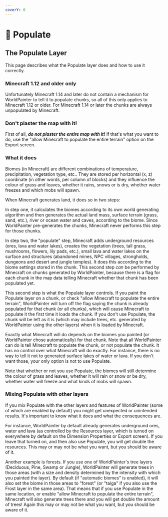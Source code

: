 ```yaml
---
coverY: 0
---
```


# 🏡 Populate

## The Populate Layer

This page describes what the Populate layer does and how to use it correctly.

### Minecraft 1.12 and older only

Unfortunately Minecraft 1.14 and later do not contain a mechanism for WorldPainter to tell it to populate chunks, so all of this only applies to Minecraft 1.12 or older. For Minecraft 1.14 or later the chunks are always unpopulated by Minecraft.

### Don't plaster the map with it!

First of all, _**do not plaster the entire map with it!**_ If that's what you want to do, use the "allow Minecraft to populate the entire terrain" option on the Export screen.

### What it does

Biomes (in Minecraft) are different combinations of temperature, precipitation, vegetation type, etc.. They are stored per horizontal (x, z) coordinate (in other words, per column of blocks) and they influence the colour of grass and leaves, whether it rains, snows or is dry, whether water freezes and which mobs will spawn.

When Minecraft generates land, it does so in two steps:

In step one, it calculates the biomes according to its own world generating algorithm and then generates the actual land mass, surface terrain (grass, sand, etc.), river or ocean water and caves, according to the biome. Since WorldPainter pre-generates the chunks, Minecraft never performs this step for those chunks.

In step two, the "populate" step, Minecraft adds underground resources (ores, lava and water lakes), creates the vegetation (trees, tall grass, mushrooms, flowers, lily pads, etc.), small lava and water lakes on the surface and structures (abandoned mines, NPC villages, strongholds, dungeons and desert and jungle temples). It does this according to the biome settings stored in the chunk. This second step _can_ be performed by Minecraft on chunks generated by WorldPainter, because there is a flag for each chunk in the map data telling Minecraft whether that chunk has been populated yet.

This second step is what the Populate layer controls. If you paint the Populate layer on a chunk, or check "allow Minecraft to populate the entire terrain", WorldPainter will turn off the flag saying the chunk is already populated for that chunk (or all chunks), which will cause Minecraft to populate it the first time it loads the chunk. If you don't use Populate, the chunk will be left as it is (which may include trees, etc. generated by WorldPainter using the other layers) when it is loaded by Minecraft.

Exactly what Minecraft will do depends on the biomes you painted (or WorldPainter chose automatically) for that chunk. Note that all WorldPainter can do is tell Minecraft to populate the chunk, or not populate the chunk. It has no control over what Minecraft will do exactly. For instance, there is no way to tell it not to generated surface lakes of water or lava. If you don't want those, your only option is not to use Populate.

Note that whether or not you use Populate, the biomes will still determine the colour of grass and leaves, whether it will rain or snow or be dry, whether water will freeze and what kinds of mobs will spawn.

### Mixing Populate with other layers

If you mix Populate with the other layers and features of WorldPainter (some of which are enabled by default) you might get unexpected or unintended results. It's important to know what it does and what the consequences are.

For instance, WorldPainter by default already generates underground ores, water and lava (as controlled by the Resources layer, which is turned on everywhere by default on the Dimension Properties or Export screen). If you leave that turned on, and then also use Populate, you will get double the resources. This may or may not be what you want, but you should be aware of it.

Another example is forests. If you use one of WorldPainter's tree layers (Deciduous, Pine, Swamp or Jungle), WorldPainter will generate trees in those areas (with a size and density determined by the intensity with which you painted the layer). By default (if "automatic biomes" is enabled), it will also set the biome in those areas to "forest" (or "taiga" if you also use the Frost layer in the same area). That means that if you use Populate in the same location, or enable "allow Minecraft to populate the entire terrain", Minecraft will also generate trees there and you will get double the amount of trees! Again this may or may not be what you want, but you should be aware of it.
